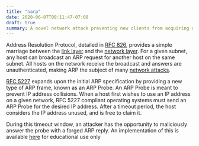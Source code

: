 ```yaml
---
title: "narp"
date: 2020-06-07T08:11:47-07:00
draft: true
summary: A novel network attack preventing new clients from acquiring an IP address
---
```

Address Resolution Protocol, detailed in [RFC 826][RFC 826], provides a simple marriage between the [link layer][link layer] and the [network layer][network layer]. 
For a given subnet, any host can broadcast an ARP request for another host on the same subnet. 
All hosts on the network receive the broadcast and answers are unauthenticated, making ARP the subject of many [network attacks][arp spoofing].

[RFC 5227][RFC 5227] expands upon the initial ARP specification by providing a new type of ARP frame, known as an ARP Probe. 
An ARP Probe is meant to prevent IP address collisions. 
When a host first wishes to use an IP address on a given network, RFC 5227 compliant operating systems must send an ARP Probe for the desired IP address. 
After a timeout period, the host considers the IP address unused, and is free to claim it.

During this timeout window, an attacker has the opportunity to maliciously answer the probe with a forged ARP reply. 
An implementation of this is available [here][narp] for educational use only


[RFC 826]:https://tools.ietf.org/html/rfc826
[link layer]:https://en.wikipedia.org/wiki/Data_link_layer
[network layer]:https://en.wikipedia.org/wiki/Network_layer
[arp spoofing]:https://en.wikipedia.org/wiki/ARP_spoofing
[RFC 5227]:https://tools.ietf.org/html/rfc5227
[narp]:https://github.com/raidancampbell/narp